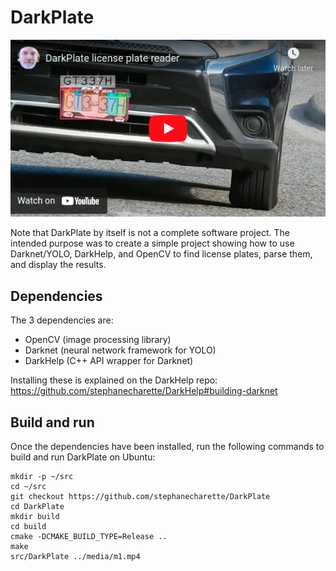 # DarkPlate

[![DarkPlate Demo](media/DarkPlate_youtube_thumbnail.png)](https://www.youtube.com/watch?v=vz2wr66J020)

Note that DarkPlate by itself is not a complete software project.  The intended purpose was to create a simple project showing how to use Darknet/YOLO, DarkHelp, and OpenCV to find license plates, parse them, and display the results.

## Dependencies

The 3 dependencies are:

- OpenCV (image processing library)
- Darknet (neural network framework for YOLO)
- DarkHelp (C++ API wrapper for Darknet)

Installing these is explained on the DarkHelp repo: https://github.com/stephanecharette/DarkHelp#building-darknet

## Build and run

Once the dependencies have been installed, run the following commands to build and run DarkPlate on Ubuntu:

```
mkdir -p ~/src
cd ~/src
git checkout https://github.com/stephanecharette/DarkPlate
cd DarkPlate
mkdir build
cd build
cmake -DCMAKE_BUILD_TYPE=Release ..
make
src/DarkPlate ../media/m1.mp4
```

